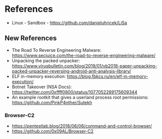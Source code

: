 # References

- Linux - Sandbox - https://github.com/danieluhricek/LiSa

## New References
- The Road To Reverse Engineering Malware: https://www.secjuice.com/the-road-to-reverse-engineering-malware/
- Unpacking the packed unpacker: https://www.virusbulletin.com/blog/2019/01/vb2018-paper-unpacking-packed-unpacker-reversing-android-anti-analysis-library/
- ELF in-memory execution: https://blog.fbkcs.ru/en/elf-in-memory-execution/
- Botnet Takeover (NSA Docs): https://twitter.com/0xffff0800/status/1077052289175609344
- An example rootkit that gives a userland process root permissions: https://github.com/PinkP4nther/Sutekh

### Browser-C2
- https://pentestlab.blog/2018/06/06/command-and-control-browser/
- https://github.com/0x09AL/Browser-C2
